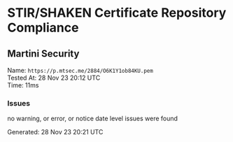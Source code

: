 # STIR/SHAKEN Certificate Repository Compliance

## Martini Security

Name: `https://p.mtsec.me/2884/O6K1Y1ob84KU.pem`\
Tested At: 28 Nov 23 20:12 UTC\
Time: 11ms

### Issues

no warning, or error, or notice date level issues were found

Generated: 28 Nov 23 20:21 UTC